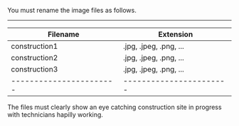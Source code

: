 ﻿You must rename the image files as follows.
_________________________________________________
| Filename              | Extension             |
|-----------------------|-----------------------|
| construction1         | .jpg, .jpeg, .png, ...|
| construction2         | .jpg, .jpeg, .png, ...|
| construction3         | .jpg, .jpeg, .png, ...|
|-----------------------|-----------------------|
The files must clearly show an eye catching construction site in progress with technicians hapilly working.
